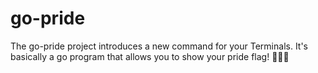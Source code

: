 # go-pride
The go-pride project introduces a new command for your Terminals. It's basically a go program that allows you to show your pride flag! 🏳️‍🌈😃
